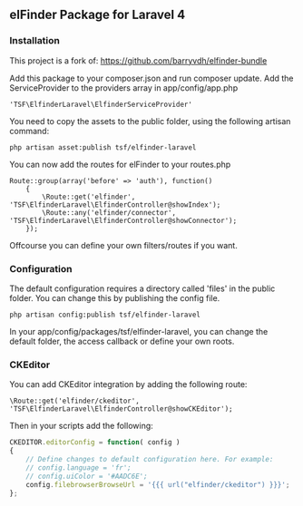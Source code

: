 ## elFinder Package for Laravel 4

### Installation

This project is a fork of: https://github.com/barryvdh/elfinder-bundle

Add this package to your composer.json and run composer update.
Add the ServiceProvider to the providers array in app/config/app.php

    'TSF\ElfinderLaravel\ElfinderServiceProvider'

You need to copy the assets to the public folder, using the following artisan command:

    php artisan asset:publish tsf/elfinder-laravel

You can now add the routes for elFinder to your routes.php

    Route::group(array('before' => 'auth'), function()
        {
            \Route::get('elfinder', 'TSF\ElfinderLaravel\ElfinderController@showIndex');
            \Route::any('elfinder/connector', 'TSF\ElfinderLaravel\ElfinderController@showConnector');
        });

Offcourse you can define your own filters/routes if you want.

### Configuration

The default configuration requires a directory called 'files' in the public folder. You can change this by publishing the config file.

    php artisan config:publish tsf/elfinder-laravel

In your app/config/packages/tsf/elfinder-laravel, you can change the default folder, the access callback or define your own roots.

### CKEditor

You can add CKEditor integration by adding the following route:

    \Route::get('elfinder/ckeditor', 'TSF\ElfinderLaravel\ElfinderController@showCKEditor');

Then in your scripts add the following:

```javascript
CKEDITOR.editorConfig = function( config )
{
    // Define changes to default configuration here. For example:
    // config.language = 'fr';
    // config.uiColor = '#AADC6E';
    config.filebrowserBrowseUrl = '{{{ url("elfinder/ckeditor") }}}';
};
```